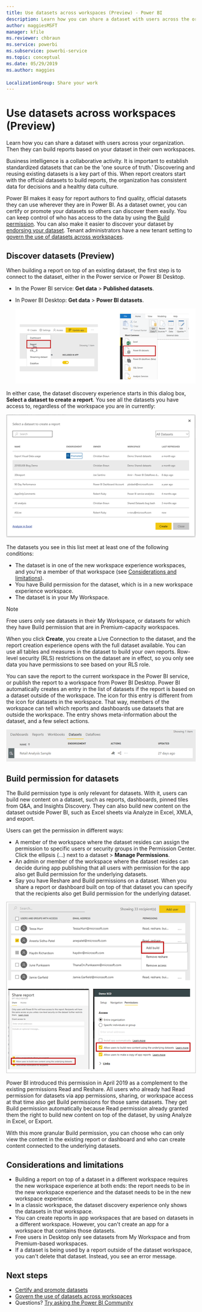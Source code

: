 ```yaml
---
title: Use datasets across workspaces (Preview) - Power BI
description: Learn how you can share a dataset with users across the organization. Then they can build reports based on your dataset in their own workspaces.
author: maggiesMSFT
manager: kfile
ms.reviewer: chbraun
ms.service: powerbi
ms.subservice: powerbi-service
ms.topic: conceptual
ms.date: 05/29/2019
ms.author: maggies

LocalizationGroup: Share your work
---
```

# Use datasets across workspaces (Preview)

Learn how you can share a dataset with users across your organization. Then they can build reports based on your dataset in their own workspaces.

Business intelligence is a collaborative activity. It is important to establish standardized datasets that can be the 'one source of truth.' Discovering and reusing existing datasets is a key part of this. When report creators start with the official datasets to build reports, the organization has consistent data for decisions and a healthy data culture.

Power BI makes it easy for report authors to find quality, official datasets they can use wherever they are in Power BI. As a dataset owner, you can certify or promote your datasets so others can discover them easily. You can keep control of who has access to the data by using the [Build permission](#build-permission-for-datasets). You can also make it easier to discover your dataset by [endorsing your dataset](service-datasets-certify-promote.md). Tenant administrators have a new tenant setting to [govern the use of datasets across workspaces](service-datasets-admin-across-workspaces.md).

## Discover datasets (Preview)

When building a report on top of an existing dataset, the first step is to connect to the dataset, either in the Power service or Power BI Desktop. 

- In the Power BI service: **Get data** > **Published datasets**.
- In Power BI Desktop: **Get data** > **Power BI datasets**.

    ![Connect to an existing dataset](media/service-datasets-across-workspaces/power-bi-connect-dataset.png)
   
In either case, the dataset discovery experience starts in this dialog box, **Select a dataset to create a report**. You see all the datasets you have access to, regardless of the workspace you are in currently:

![Select a dataset](media/service-datasets-across-workspaces/power-bi-select-dataset.png)

The datasets you see in this list meet at least one of the following conditions:

- The dataset is in one of the new workspace experience workspaces, and you're a member of that workspace (see [Considerations and limitations](#considerations-and-limitations)).
- You have Build permission for the dataset, which is in a new workspace experience workspace.
- The dataset is in your My Workspace.

> [!NOTE]
> Free users only see datasets in their My Workspace, or datasets for which they have Build permission that are in Premium-capacity workspaces.

When you click **Create**, you create a Live Connection to the dataset, and the report creation experience opens with the full dataset available. You can use all tables and measures in the dataset to build your own reports. Row-level security (RLS) restrictions on the dataset are in effect, so you only see data you have permissions to see based on your RLS role.

You can save the report to the current workspace in the Power BI service, or publish the report to a workspace from Power BI Desktop. Power BI automatically creates an entry in the list of datasets if the report is based on a dataset outside of the workspace. The icon for this entry is different from the icon for datasets in the workspace. That way, members of the workspace can tell which reports and dashboards use datasets that are outside the workspace. The entry shows meta-information about the dataset, and a few select actions.

![Dataset actions](media/service-datasets-across-workspaces/power-bi-dataset-actions.png)

## Build permission for datasets

The Build permission type is only relevant for datasets. With it, users can build new content on a dataset, such as reports, dashboards, pinned tiles from Q&A, and Insights Discovery. They can also build new content on the dataset outside Power BI, such as Excel sheets via Analyze in Excel, XMLA, and export.

Users can get the permission in different ways:

- A member of the workspace where the dataset resides can assign the permission to specific users or security groups in the Permission Center. Click the ellipsis (…) next to a dataset > **Manage Permissions**.
- An admin or member of the workspace where the dataset resides can decide during app publishing that all users with permission for the app also get Build permission for the underlying datasets.
- Say you have Reshare and Build permissions on a dataset. When you share a report or dashboard built on top of that dataset you can specify that the recipients also get Build permission for the underlying dataset.

![Build permissions](media/service-datasets-across-workspaces/power-bi-dataset-build-permissions.png)

Power BI introduced this permission in April 2019 as a complement to the existing permissions Read and Reshare. All users who already had Read permission for datasets via app permissions, sharing, or workspace access at that time also get Build permissions for those same datasets. They get Build permission automatically because Read permission already granted them the right to build new content on top of the dataset, by using Analyze in Excel, or Export. 

With this more granular Build permission, you can choose who can only view the content in the existing report or dashboard and who can create content connected to the underlying datasets.

## Considerations and limitations

- Building a report on top of a dataset in a different workspace requires the new workspace experience at both ends: the report needs to be in the new workspace experience and the dataset needs to be in the new workspace experience.
- In a classic workspace, the dataset discovery experience only shows the datasets in that workspace.
- You can create reports in app workspaces that are based on datasets in a different workspace. However, you can't create an app for a workspace that contains those datasets.
- Free users in Desktop only see datasets from My Workspace and from Premium-based workspaces.
- If a dataset is being used by a report outside of the dataset workspace, you can't delete that dataset. Instead, you see an error message.

## Next steps

- [Certify and promote datasets](service-datasets-certify-promote.md)
- [Govern the use of datasets across workspaces](service-datasets-admin-across-workspaces.md)
- Questions? [Try asking the Power BI Community](http://community.powerbi.com/)
